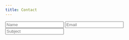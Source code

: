 ```yaml
---
title: Contact
---
```


<div class="contact-us-form wow bounceIn">
      <div class="container">
        <form role="form">
          <div class="row">
            <div class="col-md-4">
              <input type="text" class="form-control" id="name" placeholder="Name">
              <input type="email" class="form-control" id="email" placeholder="Email">
              <input type="text" class="form-control" id="subject" placeholder="Subject">

</div>
